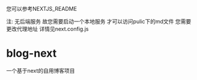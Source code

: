 您可以参考NEXTJS_README

注: 无后端服务 故您需要启动一个本地服务 才可以访问pulic下的md文件 您需要更改代理地址 详情见next.config.js
# blog-next
一个基于next的自用博客项目
